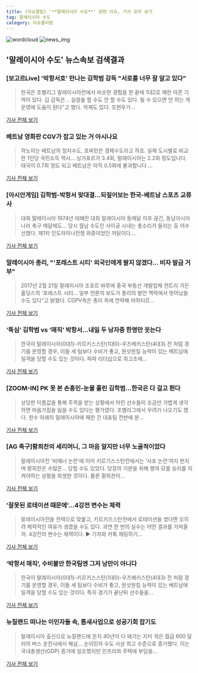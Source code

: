 ```yaml
---
title: (이슈클립) '**말레이시아 수도**' 관련 이슈, 기사 모아 보기
tag: 말레이시아 수도
category: 이슈클리핑
---
```

![wordcloud](https://s3.ap-northeast-2.amazonaws.com/lyrics101-wordcloud/2018-08-29-1535468452.png)
![news_img](https://user-images.githubusercontent.com/42597476/44507050-1206f400-a6e4-11e8-8d98-7ffbfebb353f.png)
## **'**말레이시아 수도**'** 뉴스속보 검색결과
### [보고르Live] '박항서호' 만나는 김학범 감독 "서로를 너무 잘 알고 있다"

>한국은 조별리그 말레이시아전에서 비슷한 경험을 한 끝에 1대2로 패한 아픈 기억이 있다. 김 감독은... 실점을 할 수도 안 할 수도 있다. 될 수 있으면 안 하는 게 운영에 도움이 된다"고 했다. 악재도 있다. 조현우가...

<a href="http://sports.chosun.com/news/ntype.htm?id=201808280100264750020172&servicedate=20180828" target="_blank">기사 전체 보기</a>

### 베트남 영화판 CGV가 잡고 있는 거 아시나요

>하노이는 베트남의 정치수도, 호찌민은 경제수도라고 하죠. 실제 도시별로 비교한 1인당 국민소득 역시... 싱가포르가 3.4회, 말레이시아는 2.2회 정도입니다. 태국이 0.7회 정도 되고 베트남은 아직 0.5회에 불과합니다....

<a href="http://premium.mk.co.kr/view.php?no=23287" target="_blank">기사 전체 보기</a>

### [아시안게임] 김학범-박항서 맞대결…되짚어보는 한국-베트남 스포츠 교류사

>대회 말레이시아·1974년 테헤란 대회 말레이시아 동메달 이후 끊긴, 동남아시아 나라 축구 메달에도... 당시 월남 수도인 사이공 시내는 총소리가 들리는 등 어수선했다. 제1차 인도차이나전쟁 와중이었던 까닭이다....

<a href="http://www.spotvnews.co.kr/?mod=news&act=articleView&idxno=233509" target="_blank">기사 전체 보기</a>

### 말레이시아 총리, "'포레스트 시티' 외국인에게 팔지 않겠다… 비자 발급 거부"

>2017년 2월 21일 말레이시아 조호르 바루에 중국 부동산 개발업체 컨트리 가든 홀딩스의 '포레스트 시티... 일부 언론의 보도가 총리의 발언 맥락에서 벗어났을 수도 있다"고 밝혔다.   CGPV측은 총리 측에 연락해 마하티르...

<a href="http://www.asiatime.co.kr/news/articleView.html?idxno=196109" target="_blank">기사 전체 보기</a>

### ‘뚝심’ 김학범 vs ‘매직’ 박항서…내일 두 남자중 한명만 웃는다

>한국이 말레이시아(0대1)-키르키스스탄(1대0)-우즈베키스탄(4대3) 전 처럼 경기를 운영할 경우, 이들 세 팀보다 수비가 좋고, 원샷원킬 능력이 있는 베트남에 일격을 당할 수도 있는 것이다. 파파 리더십으로 최고조에...

<a href="http://news.heraldcorp.com/view.php?ud=20180828000382" target="_blank">기사 전체 보기</a>

### [ZOOM-IN] PK 못 본 손흥민-눈물 흘린 김학범…한국은 다 걸고 뛴다

>상당한 이름값을 통해 주목을 받는 상황에서 어린 선수들이 조금만 가볍게 생각하면 마음가짐을 잃을 수도 있다는 평가였다. 조별리그에서 우려가 나오기도 했다. 한수 아래의 말레이시아에 패한 건 대표팀 전반에 분...

<a href="http://www.sportalkorea.com/news/view.php?gisa_uniq=2018082810043755&section_code=10&cp=se&gomb=1" target="_blank">기사 전체 보기</a>

### [AG 축구]황희찬의 세리머니, 그 마음 알지만 너무 노골적이었다

>말레이시아전 ‘비매너 논란’에 이어 키르기스스탄전에서는 ‘사포 논란’까지 번지며 황희찬은 수많은... 당할 수도 있었다. 당장의 기분을 위해 행여 모를 승리를 지켜야하는 상황을 희생한 것이다. 물론 황희찬이...

<a href="http://sports.hankooki.com/lpage/soccer/201808/sp2018082805001698040.htm" target="_blank">기사 전체 보기</a>

### '잘못된 로테이션 때문에'…4강전 변수는 체력

>말레이시아전을 전력으로 맞붙고, 키르키즈스탄전에서 로테이션을 썼다면 오히려 체력적인 여유가 생겼을 수도 있다. 과연 한 번의 실수는 어떤 결과를 가져올까. 4강전의 변수는 체력이다. ▶ 기자와 카톡 채팅하기...

<a href="http://www.nocutnews.co.kr/news/5022213" target="_blank">기사 전체 보기</a>

### ‘박항서 매직’, 수비불안 한국팀엔 그저 낭만이 아니다

>한국이 말레이시아(0대1)-키르키스스탄(1대0)-우즈베키스탄(4대3) 전 처럼 경기를 운영할 경우, 이들 세 팀보다 수비가 좋고, 원샷원킬 능력이 있는 베트남에 일격을 당할 수도 있는 것이다. 특히 경기가 끝난뒤 선수들을...

<a href="http://news.heraldcorp.com/view.php?ud=20180828000153" target="_blank">기사 전체 보기</a>

### 뉴질랜드 떠나는 이민자들 속, 틈새사업으로 성공기회 잡기도

>말레이시아 출신으로 뉴질랜드에 온지 40년이 다 돼가는 지미 궉은 월급 600 달러의 버스 운전사에서 해삼... 순이민자 수도 사상 최고 수준으로 증가했다. 이는 국내총생산(GDP) 증가에 일조했지만 인프라와 주택에 부담을...

<a href="http://www.ujeil.com/news/articleView.html?idxno=211555" target="_blank">기사 전체 보기</a>


